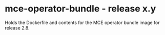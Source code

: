 # mce-operator-bundle - release x.y

Holds the Dockerfile and contents for the MCE operator bundle image for release 2.8.
